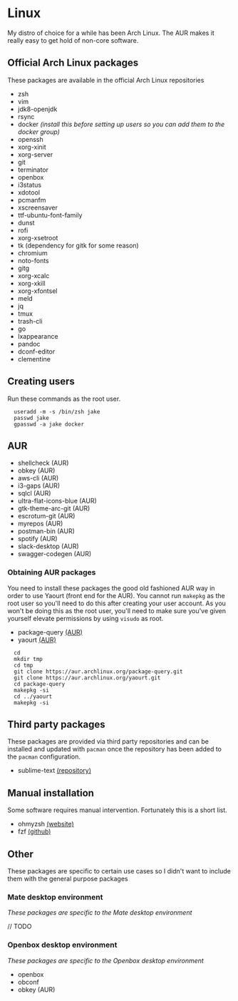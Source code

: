 # Linux

My distro of choice for a while has been Arch Linux. The AUR makes it really easy to get hold of non-core software.

## Official Arch Linux packages

These packages are available in the official Arch Linux repositories

- zsh
- vim
- jdk8-openjdk
- rsync
- docker _(install this before setting up users so you can add them to the docker group)_
- openssh
- xorg-xinit
- xorg-server
- git
- terminator
- openbox
- i3status
- xdotool
- pcmanfm
- xscreensaver
- ttf-ubuntu-font-family
- dunst
- rofi
- xorg-xsetroot
- tk (dependency for gitk for some reason)
- chromium
- noto-fonts
- gitg
- xorg-xcalc
- xorg-xkill
- xorg-xfontsel
- meld
- jq
- tmux
- trash-cli
- go
- lxappearance
- pandoc
- dconf-editor
- clementine

## Creating users

Run these commands as the root user.

```
  useradd -m -s /bin/zsh jake
  passwd jake
  gpasswd -a jake docker
```

## AUR

- shellcheck (AUR)
- obkey (AUR)
- aws-cli (AUR)
- i3-gaps (AUR)
- sqlcl (AUR)
- ultra-flat-icons-blue (AUR)
- gtk-theme-arc-git (AUR)
- escrotum-git (AUR)
- myrepos (AUR)
- postman-bin (AUR)
- spotify (AUR)
- slack-desktop (AUR)
- swagger-codegen (AUR)

### Obtaining AUR packages

You need to install these packages the good old fashioned AUR way in order to use Yaourt (front end for the AUR). You cannot run `makepkg` as the root user so you'll need to do this after creating your user account. As you won't be doing this as the root user, you'll need to make sure you've given yourself elevate permissions by using `visudo` as root.

- package-query [(AUR)](https://aur.archlinux.org/package-query.git)
- yaourt [(AUR)](https://aur.archlinux.org/yaourt.git)

```
  cd
  mkdir tmp
  cd tmp
  git clone https://aur.archlinux.org/package-query.git
  git clone https://aur.archlinux.org/yaourt.git
  cd package-query
  makepkg -si
  cd ../yaourt
  makepkg -si
```

## Third party packages

These packages are provided via third party repositories and can be installed and updated with `pacman` once the repository has been added to the `pacman` configuration.

- sublime-text [(repository)](https://www.sublimetext.com/docs/3/linux_repositories.html#pacman)

## Manual installation

Some software requires manual intervention. Fortunately this is a short list.

- ohmyzsh [(website)](http://ohmyz.sh/)
- fzf [(github)](https://github.com/junegunn/fzf/)

## Other

These packages are specific to certain use cases so I didn't want to include them with the general purpose packages

### Mate desktop environment

_These packages are specific to the Mate desktop environment_

// TODO

### Openbox desktop environment

_These packages are specific to the Openbox desktop environment_

- openbox
- obconf
- obkey (AUR)
